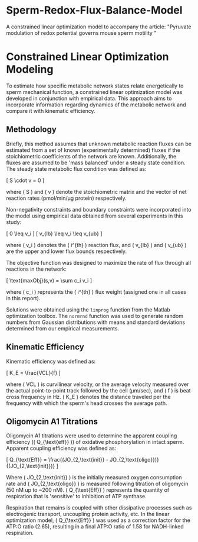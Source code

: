 # Sperm-Redox-Flux-Balance-Model
A constrained linear optimization model to accompany the article: "Pyruvate modulation of redox potential governs mouse sperm motility "
# Constrained Linear Optimization Modeling

To estimate how specific metabolic network states relate energetically to sperm mechanical function, a constrained linear optimization model was developed in conjunction with empirical data. This approach aims to incorporate information regarding dynamics of the metabolic network and compare it with kinematic efficiency.

## Methodology

Briefly, this method assumes that unknown metabolic reaction fluxes can be estimated from a set of known (experimentally determined) fluxes if the stoichiometric coefficients of the network are known. Additionally, the fluxes are assumed to be 'mass balanced' under a steady state condition. The steady state metabolic flux condition was defined as:

\[
S \cdot v = 0
\]

where \( S \) and \( v \) denote the stoichiometric matrix and the vector of net reaction rates (pmol/min/μg protein) respectively.

Non-negativity constraints and boundary constraints were incorporated into the model using empirical data obtained from several experiments in this study:

\[
0 \leq v_i
\]
\[
v_{lb} \leq v_i \leq v_{ub}
\]

where \( v_i \) denotes the \( i^{th} \) reaction flux, and \( v_{lb} \) and \( v_{ub} \) are the upper and lower flux bounds respectively.

The objective function was designed to maximize the rate of flux through all reactions in the network:

\[
\text{maxObj}(s,v) = \sum c_i v_i
\]

where \( c_i \) represents the \( i^{th} \) flux weight (assigned one in all cases in this report).

Solutions were obtained using the `linprog` function from the Matlab optimization toolbox. The `normrnd` function was used to generate random numbers from Gaussian distributions with means and standard deviations determined from our empirical measurements.

## Kinematic Efficiency

Kinematic efficiency was defined as:

\[
K_E = \frac{VCL}{f}
\]

where \( VCL \) is curvilinear velocity, or the average velocity measured over the actual point-to-point track followed by the cell (μm/sec), and \( f \) is beat cross frequency in Hz. \( K_E \) denotes the distance traveled per the frequency with which the sperm's head crosses the average path.

## Oligomycin A1 Titrations

Oligomycin A1 titrations were used to determine the apparent coupling efficiency (\( Q_{\text{eff}} \)) of oxidative phosphorylation in intact sperm. Apparent coupling efficiency was defined as:

\[
Q_{\text{Eff}} = \frac{(JO_{2,\text{init}} - JO_{2,\text{oligo}})}{(JO_{2,\text{init}})}
\]

Where \( JO_{2,\text{init}} \) is the initially measured oxygen consumption rate and \( JO_{2,\text{oligo}} \) is measured following titration of oligomycin (50 nM up to ~200 nM). \( Q_{\text{Eff}} \) represents the quantity of respiration that is 'sensitive' to inhibition of ATP synthase.

Respiration that remains is coupled with other dissipative processes such as electrogenic transport, uncoupling protein activity, etc. In the linear optimization model, \( Q_{\text{Eff}} \) was used as a correction factor for the ATP:O ratio (2.65), resulting in a final ATP:O ratio of 1.58 for NADH-linked respiration.
